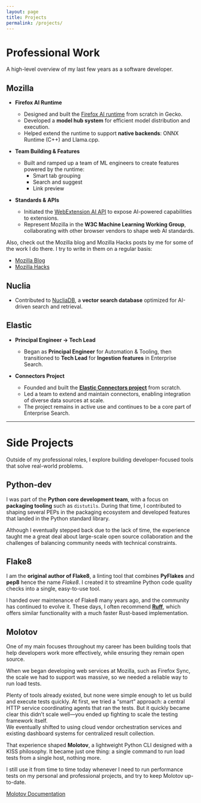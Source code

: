 ```yaml
---
layout: page
title: Projects
permalink: /projects/
---
```


# Professional Work

A high-level overview of my last few years as a software developer.

## Mozilla


- **Firefox AI Runtime**  
  - Designed and built the [Firefox AI runtime](https://firefox-source-docs.mozilla.org/toolkit/components/ml/index.html) from scratch in Gecko.  
  - Developed a **model hub system** for efficient model distribution and execution.  
  - Helped extend the runtime to support **native backends**: ONNX Runtime (C++) and Llama.cpp.  

- **Team Building & Features**  
  - Built and ramped up a team of ML engineers to create features powered by the runtime:
    - Smart tab grouping  
    - Search and suggest  
    - Link preview  

- **Standards & APIs**  
  - Initiated the [WebExtension AI API](https://firefox-source-docs.mozilla.org/toolkit/components/ml/extensions.html) to expose AI-powered capabilities to extensions.  
  - Represent Mozilla in the **W3C Machine Learning Working Group**, collaborating with other browser vendors to shape web AI standards.  


Also, check out the Mozilla blog and Mozilla Hacks posts by me for some of the work I do there. I try to write in them on a regular basis:
<ul>
  <li><a href="https://blog.mozilla.org/en/author/tziademozilla-com/">Mozilla Blog</a></li>
  <li><a href="https://hacks.mozilla.org/author/tziademozilla-com">Mozilla Hacks</a></li>
</ul>


## Nuclia

- Contributed to [NucliaDB](https://nuclia.com/vector-database/), a **vector search database** optimized for AI-driven search and retrieval.  

## Elastic

- **Principal Engineer → Tech Lead**  
  - Began as **Principal Engineer** for Automation & Tooling, then transitioned to **Tech Lead** for **Ingestion features** in Enterprise Search.  

- **Connectors Project**  
  - Founded and built the [**Elastic Connectors project**](https://github.com/elastic/connectors) from scratch.  
  - Led a team to extend and maintain connectors, enabling integration of diverse data sources at scale.  
  - The project remains in active use and continues to be a core part of Enterprise Search.  

---

# Side Projects

Outside of my professional roles, I explore building developer-focused tools that solve real-world problems.

## Python-dev

I was part of the **Python core development team**, with a focus on **packaging
tooling** such as `distutils`.  During that time, I contributed to shaping
several PEPs in the packaging ecosystem and developed features that landed in
the Python standard library.  

Although I eventually stepped back due to the lack of time,
the experience taught me a great deal about large-scale open source
collaboration and the challenges of balancing community needs with technical
constraints.  

## Flake8

I am the **original author of Flake8**, a linting tool that combines
**PyFlakes** and **pep8** hence the name *Flake8*.  I created it to streamline
Python code quality checks into a single, easy-to-use tool.  

I handed over maintenance of Flake8 many years ago, and the community has
continued to evolve it. These days, I often recommend
[**Ruff**](https://github.com/astral-sh/ruff), which offers similar
functionality with a much faster Rust-based implementation.  

## Molotov

One of my main focuses throughout my career has been building tools that help
developers work more effectively, while ensuring they remain open source.  

When we began developing web services at Mozilla, such as Firefox Sync, the scale we
had to support was massive, so we needed a reliable way to run load tests.  

Plenty of tools already existed, but none were simple enough to let us build and
execute tests quickly. At first, we tried a “smart” approach: a central HTTP
service coordinating agents that ran the tests. But it quickly became clear this
didn’t scale well—you ended up fighting to scale the testing framework itself.  
We eventually shifted to using cloud vendor orchestration services and existing
dashboard systems for centralized result collection.  

That experience shaped **Molotov**, a lightweight Python CLI designed with a KISS
philosophy. It became just one thing: a single command to run load tests from a
single host, nothing more.  

I still use it from time to time today whenever I need to run performance tests
on my personal and professional projects, and try to keep Molotov up-to-date.

[Molotov Documentation](https://molotov.readthedocs.io/en/stable/)  
